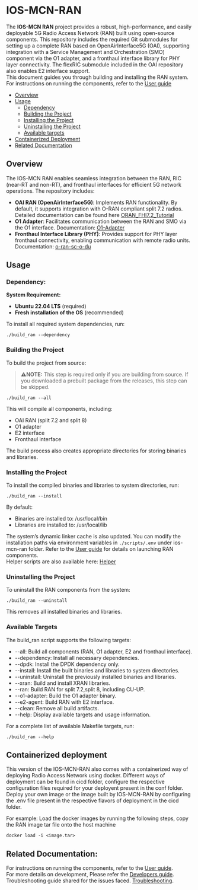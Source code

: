 # IOS-MCN-RAN

The **IOS-MCN RAN** project provides a robust, high-performance, and easily deployable 5G Radio Access Network (RAN) built using open-source components. This repository includes the required Git submodules for setting up a complete RAN based on OpenAirInterface5G (OAI), supporting integration with a Service Management and Orchestration (SMO) component via the O1 adapter, and a fronthaul interface library for PHY layer connectivity. The flexRIC submodule included in the OAI repository also enables E2 interface support.
<br>
This document guides you through building and installing the RAN system. For instructions on running the components, refer to the [User guide](IOS-MCN%20RAN-DIS%20User-guide.md)
- [Overview](#overview)
- [Usage](#usage)
  - [Dependency](#dependency)
  - [Building the Project](#building-the-project)
  - [Installing the Project](#installing-the-project)
  - [Uninstalling the Project](#uninstalling-the-project)
  - [Available targets](#available-targets)
- [Containerized Deployment](#containerized-deployment)
- [Related Documentation](#related-documentation)

## **Overview**

The IOS-MCN RAN enables seamless integration between the RAN, RIC (near-RT and non-RT), and fronthaul interfaces for efficient 5G network operations. The repository includes:

- **OAI RAN (OpenAirInterface5G)**: Implements RAN functionality. By default, it supports integration with O-RAN compliant split 7.2 radios. Detailed documentation can be found here [ORAN_FHI7.2_Tutorial](./IOS-MCN%20RAN-DIS%20ORAN-FHI7.2-Tutorial.md)
- **O1 Adapter**: Facilitates communication between the RAN and SMO via the O1 interface. Documentation: [O1-Adapter](https://gitlab.eurecom.fr/oai/o1-adapter)
- **Fronthaul Interface Library (PHY)**: Provides support for PHY layer fronthaul connectivity, enabling communication with remote radio units. Documentation: [o-ran-sc-o-du](https://docs.o-ran-sc.org/projects/o-ran-sc-o-du-phy/en/latest/Architecture-Overview_fh.html)

## **Usage**

### **Dependency:**

**System Requirement:**
- **Ubuntu 22.04 LTS** (required)
- **Fresh installation of the OS** (recommended)

To install all required system dependencies, run:
```
./build_ran --dependency
```
### **Building the Project**

To build the project from source:
>⚠️**NOTE:** This step is required only if you are building from source. If you downloaded a prebuilt package from the releases, this step can be skipped.
```
./build_ran --all
```
This will compile all components, including:
- OAI RAN (split 7.2 and split 8)
- O1 adapter
- E2 interface
- Fronthaul interface

The build process also creates appropriate directories for storing binaries and libraries.

### **Installing the Project**

To install the compiled binaries and libraries to system directories, run:
```
./build_ran --install
```
By default:
- Binaries are installed to: /usr/local/bin
- Libraries are installed to: /usr/local/lib

The system’s dynamic linker cache is also updated.
You can modify the installation paths via environment variables in `./scripts/.env` under ios-mcn-ran folder.
Refer to the [User guide](./IOS-MCN%20RAN-DIS%20User-guide.md) for details on launching RAN components. <br>
Helper scripts are also available here: [Helper](./IOS-MCN%20RAN-DIS%20scripts-README.md)

### **Uninstalling the Project**

To uninstall the RAN components from the system:
```
./build_ran --uninstall
```
This removes all installed binaries and libraries.

### **Available Targets**

The build_ran script supports the following targets:

- --all: Build all components (RAN, O1 adapter, E2 and fronthaul interface).
- --dependency: Install all necessary dependencies.
- --dpdk: Install the DPDK dependency only.
- --install: Install the built binaries and libraries to system directories.
- --uninstall: Uninstall the previously installed binaries and libraries.
- --xran: Build and install XRAN libraries.
- --ran: Build RAN for split 7.2,split 8, including CU-UP.
- --o1-adapter: Build the O1 adapter binary.
- --e2-agent: Build RAN with E2 interface.
- --clean: Remove all build artifacts.
- --help: Display available targets and usage information.

For a complete list of available Makefile targets, run:
```
./build_ran --help
```

## Containerized deployment

This version of the IOS-MCN-RAN also comes with a containerized way of deploying Radio Access Network using docker. Different ways of deployment can be found in cicd folder, configure the respective configuration files required for your deployent present in the conf folder. Deploy your own image or the image built by IOS-MCN-RAN by configuring the .env file present in the respective flavors of deployment in the cicd folder.

For example:
Load the docker images by running the following steps, copy the RAN image tar file onto the host machine
```
docker load -i <image.tar>
```

## Related Documentation:
For instructions on running the components, refer to the [User guide](./IOS-MCN%20RAN-DIS%20User-guide.md).<br>
For more details on development, Please refer the [Developers guide](./IOS-MCN%20RAN-DIS%20developer-guide.md).<br>
Troubleshooting guide shared for the issues faced. [Troubleshooting](./IOS-MCN%20RAN-DIS%20Troubleshooting-guide.md).
